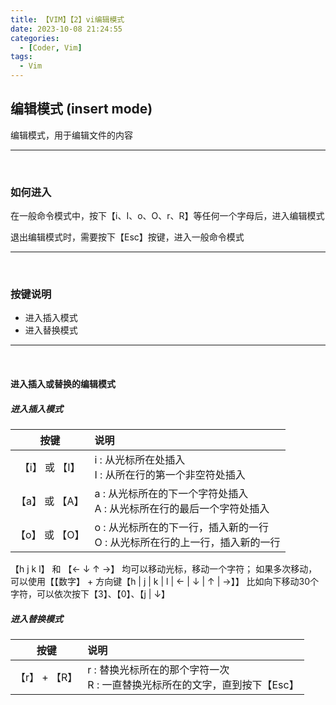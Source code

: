 ```yaml
---
title: 【VIM】【2】vi编辑模式
date: 2023-10-08 21:24:55
categories:
  - [Coder, Vim]
tags:
  - Vim
---
```


## 编辑模式 (insert mode)

编辑模式，用于编辑文件的内容

<hr>
<br>

### 如何进入
在一般命令模式中，按下【i、I、o、O、r、R】等任何一个字母后，进入编辑模式

退出编辑模式时，需要按下【Esc】按键，进入一般命令模式

<hr>
<br>

### 按键说明
- 进入插入模式
- 进入替换模式

<hr>
<br>

#### 进入插入或替换的编辑模式

##### 进入插入模式

|    按键     | 说明                                              |
|:---------:|:------------------------------------------------|
| 【i】 或 【I】 | i : 从光标所在处插入<br/> I : 从所在行的第一个非空符处插入            |
| 【a】 或 【A】 | a : 从光标所在的下一个字符处插入<br/> A : 从光标所在行的最后一个字符处插入    |
| 【o】 或 【O】 | o : 从光标所在的下一行，插入新的一行<br/> O : 从光标所在行的上一行，插入新的一行 |

【h j k l】 和 【← ↓ ↑ →】 均可以移动光标，移动一个字符；
如果多次移动，可以使用【【数字】 + 方向键【h | j | k | l | ← | ↓ | ↑ | →】】
比如向下移动30个字符，可以依次按下【3】、【0】、【j | ↓】

##### 进入替换模式

|      按键      | 说明                                               |
|:------------:|:-------------------------------------------------|
|  【r】 + 【R】   | r : 替换光标所在的那个字符一次<br/> R : 一直替换光标所在的文字，直到按下【Esc】 |